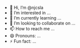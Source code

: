- 👋 Hi, I’m @njcsla
- 👀 I’m interested in ...
- 🌱 I’m currently learning ...
- 💞️ I’m looking to collaborate on ...
- 📫 How to reach me ...
- 😄 Pronouns: ...
- ⚡ Fun fact: ...

<!---
njcsla/njcsla is a ✨ special ✨ repository because its `README.md` (this file) appears on your GitHub profile.
You can click the Preview link to take a look at your changes.
--->
